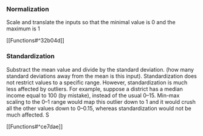 ### Normalization

Scale and translate the inputs so that the minimal value is 0 and the maximum is 1

[[Functions#^32b04d]]
### Standardization

Substract the mean value and divide by the standard deviation. (how many standard deviations away from the mean is this input).
Standardization does not restrict values to a specific range. However, standardization is much less affected by outliers. For example, suppose a district has a median income equal to 100 (by mistake), instead of the usual 0–15. Min-max scaling to the 0–1 range would map this outlier down to 1 and it would crush all the other values down to 0–0.15, whereas standardization would not be much affected. S

[[Functions#^ce7dae]]
